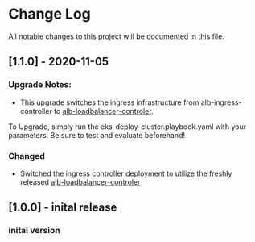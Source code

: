 
# Change Log
All notable changes to this project will be documented in this file.

## [1.1.0] - 2020-11-05

### Upgrade Notes: 
- This upgrade switches the ingress infrastructure from alb-ingress-controller to [alb-loadbalancer-controler](https://github.com/kubernetes-sigs/aws-load-balancer-controller). 

To Upgrade, simply run the eks-deploy-cluster.playbook.yaml with your parameters. Be sure to test and evaluate beforehand! 
 
### Changed
- Switched the ingress controller deployment to utilize the freshly released [alb-loadbalancer-controler](https://github.com/kubernetes-sigs/aws-load-balancer-controller)

## [1.0.0] - inital release

### inital version